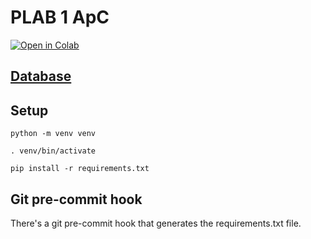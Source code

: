 # PLAB 1 ApC

[![Open in Colab](https://colab.research.google.com/assets/colab-badge.svg)](https://colab.research.google.com/drive/1RfTrrWqiwx3tTe6sN2ECEz3YTEjhyCfC?usp=sharing)

## [Database](https://www.kaggle.com/dongeorge/beer-consumption-sao-paulo)

## Setup
`python -m venv venv`

`. venv/bin/activate`

`pip install -r requirements.txt`

## Git pre-commit hook
There's a git pre-commit hook that generates the requirements.txt file.
